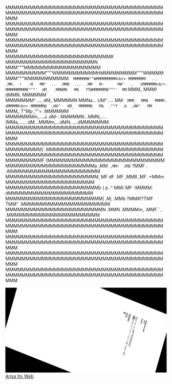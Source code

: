 MMMMMMMMMMMMMMMMMMMMMMMMMMMMMMMMMMMMMMMMMMMMMMMMMMMMMMMMMMMMMMMMMMMMMMMMMMMMMMMMM<br>
MMMMMMMMMMMMMMMMMMMMMMMMMMMMMMMMMMMMMMMMMMMMMMMMMMMMMMMMMMMMMMMMMMMMMMMMMMMMMMMMM<br>
MMMMMMMMMMMMMMMMMMMMMMMMMMMMMMMMMMMMMMMMMMMMMMMMMMMMMMMMMMMMMMMMMMMMMMMMMMMMMMMMM<br>
MMMMMMMMMMMMMMMMMMMMMMMMMM#   MMMMMMMMMMMMMMMMMMMMMMN   MMM"""MMMMMMMMMMMMMMMMMMM<br>
MMMMMMMMMM"""WMMMMMMMMMMHMMMMMMMMM"""WMMMMMMM"""WMMMMMMMMMM`  MMMMMMW""WMMMMMMMMM<br>
MMMMMMMF  ...  .MM.  !   -N   MM'  ..  .MMD  ...  .MM   M~      M#'  ..   UMMMMMM<br>
MMMMMMMMMB"""'  dM_  .MMNMN   MN   7TWMMMMMMB"""'  MM`  MMM_  MMM!  dMMN.  MMMMMM<br>
MMMMMMM^  ...,  dM_  MMMMMN   MMNa...   UM^  ....  MM`  MMM_  MMN   MMMM:  dMMMMM<br>
MMMMMM@  ,HH"   dM_  MMMMMN   Mb  .""Y  .b  ,HH"   MM`  MMM_  T"Mp  ,""=  .MMMMMM<br>
MMMMMMMm,....J..dM-..MMMMMN...MMN,.....(MMa,.......dM...MMMm,...dMN......dMMMMMMM<br>
MMMMMMMMMMMMMMMMMMMMMMMMMMMMMMMMMMMMMMMMMMMMMMMMMMMMMMMMMMMMMMMMMMMMMMMMMMMMMMMMM<br>
MMMMMMMMMMMMMMMMMMMMMMMMMMMMMMMMMMMMMMMMMMMMMMMM]  .MMMMMMMMMMMMMMMMMMMMMMMMMMMMM<br>
MMMMMMMMMMMMMMMMMMMMMMMMMMMMMMMMMMMMMMMMMMMMMMMMF  (MMMMMMMMMMMMMMMMMMMMMMMMMMMMM<br>
MMMMMMMMMMMMMMMMMMMMMMp  ,MM` ,MM!  JMD`     ?MMF  .     .WMMMMMMMMMMMMMMMMMMMMMM<br>
MMMMMMMMMMMMMMMMMMMMMMM,  MF   dF  .MF  ,MMB  ,MF  .+MMm   MMMMMMMMMMMMMMMMMMMMMM<br>
MMMMMMMMMMMMMMMMMMMMMMMb  (  p .^  MM}         MF  -MMMM:  dMMMMMMMMMMMMMMMMMMMMM<br>
MMMMMMMMMMMMMMMMMMMMMMMM[   .M;   .MMb  ?MM#!?TMF   TMM"  .MMMMMMMMMMMMMMMMMMMMMM<br>
MMMMMMMMMMMMMMMMMMMMMMMMN  .MMN  .MMMMm,     .MMF `..    .MMMMMMMMMMMMMMMMMMMMMMM<br>
MMMMMMMMMMMMMMMMMMMMMMMMMMMMMMMMMMMMMMMMMMMMMMMMMMMMMMMMMMMMMMMMMMMMMMMMMMMMMMMMM<br>
MMMMMMMMMMMMMMMMMMMMMMMMMMMMMMMMMMMMMMMMMMMMMMMMMMMMMMMMMMMMMMMMMMMMMMMMMMMMMMMMM<br>
MMMMMMMMMMMMMMMMMMMMMMMMMMMMMMMMMMMMMMMMMMMMMMMMMMMMMMMMMMMMMMMMMMMMMMMMMMMMMMMMM<br>
MMMMMMMMMMMMMMMMMMMMMMMMMMMMMMMMMMMMMMMMMMMMMMMMMMMMMMMMMMMMMMMMMMMMMMMMMMMMMMMMM<br>


![ogp](./static/img/ogp.png)<br>
[Arisa Ito Web](https://arisaito.com/) <br>
